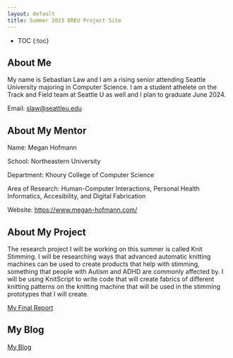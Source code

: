 ```yaml
---
layout: default
title: Summer 2023 DREU Project Site
---
```


* TOC
{:toc}

## About Me

My name is Sebastian Law and I am a rising senior attending Seattle University majoring in Computer Science. I am a student athelete on the Track and Field team at Seattle U as well and I plan to graduate June 2024.

Email: slaw@seattleu.edu

## About My Mentor

Name: Megan Hofmann

School: Northeastern University

Department: Khoury College of Computer Science

Area of Research: Human-Computer Interactions, Personal Health Informatics, Accesibility, and Digital Fabrication

Website: https://www.megan-hofmann.com/

## About My Project

The research project I will be working on this summer is called Knit Stimming. I will be researching ways that advanced automatic knitting machines can be used to create products that help with stimming, something that people with Autism and ADHD are commonly affected by. I will be using KnitScript to write code that will create fabrics of different knitting patterns on the knitting machine that will be used in the stimming prototypes that I will create. 

[My Final Report](files/finalreport.pdf)

## My Blog

[My Blog](blog.html)

